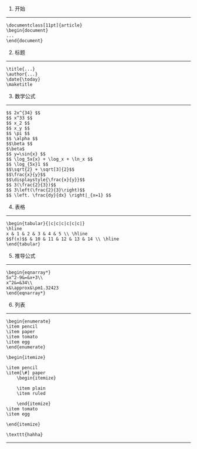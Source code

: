 1. 开始

***

    \documentclass[11pt]{article}
    \begin{document}
    ...
    \end{document}

2. 标题

***

    \title{...}
    \author{...}
    \date{\today}
    \maketitle

3. 数学公式

***

    $$ 2x^{34} $$
    $$ x^33 $$
    $$ x_2 $$
    $$ x_y $$
    $$ \pi $$
    $$ \alpha $$
    $$\beta $$
    $\beta$
    $$ y=\sin{x} $$
    $$ \log_5x{x} + \log_x + \ln_x $$
    $$ \log_{5x}1 $$
    $$\sqrt{2} + \sqrt[3]{2}$$
    $$\frac{x}{y}$$
    $$\displaystyle{\frac{x}{y}}$$
    $$ 3(\frac{2}{3})$$
    $$ 3\left(\frac{2}{3}\right)$$
    $$ \left. \frac{dy}{dx} \right|_{x=1} $$

4. 表格

***

    \begin{tabular}{|c|c|c|c|c|c|}
    \hline
    x & 1 & 2 & 3 & 4 & 5 \\ \hline
    $$f(x)$$ & 10 & 11 & 12 & 13 & 14 \\ \hline
    \end{tabular}

5. 推导公式

***

    \begin{eqnarray*}
    5x^2-9&=&x+3\\
    x^2&=&34\\  
    x&\approx&\pm1.32423
    \end{eqnarray*}

6. 列表

***

    \begin{enumerate}
    \item pencil
    \item paper
    \item tomato
    \item egg
    \end{enumerate}

    \begin{itemize}

    \item pencil
    \item[\#] paper
        \begin{itemize}

        \item plain
        \item ruled

        \end{itemize}
    \item tomato
    \item egg

    \end{itemize}

    \texttt{hahha}

***
